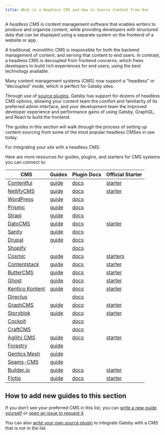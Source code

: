 ```yaml
---
title: What is a Headless CMS and How to Source Content from One
---
```


A _headless CMS_ is content management software that enables writers to produce and organize content, while providing developers with structured data that can be displayed using a separate system on the frontend of a website or app.

A traditional, monolithic CMS is responsible for both the backend management of content, and serving that content to end users. In contrast, a headless CMS is decoupled from frontend concerns, which frees developers to build rich experiences for end users, using the best technology available.

Many content management systems (CMS) now support a “headless” or “decoupled” mode, which is perfect for Gatsby sites.

Through use of [source plugins](/plugins/?=source), Gatsby has support for dozens of headless CMS options, allowing your content team the comfort and familiarity of its preferred admin interface, and your development team the improved developer experience and performance gains of using Gatsby, GraphQL, and React to build the frontend.

The guides in this section will walk through the process of setting up content sourcing from some of the most popular headless CMSes in use today.

<CloudCallout>For integrating your site with a headless CMS:</CloudCallout>
<GuideList slug={props.slug} />

<!--
  Ordering in this section is driven by Gatsby plugin downloads (/plugins/?=gatsby-source-) & CMS vendor size/adoption.
-->

Here are more resources for guides, plugins, and starters for CMS systems you can connect to:

| CMS                                           | Guides                                                                           | Plugin Docs                                            | Official Starter                                                     |
| --------------------------------------------- | -------------------------------------------------------------------------------- | ------------------------------------------------------ | -------------------------------------------------------------------- |
| [Contentful](https://www.contentful.com/)     | [guide](/docs/sourcing-from-contentful/)                                         | [docs](/packages/gatsby-source-contentful)             | [starter](/starters/contentful/starter-gatsby-blog/)                 |
| [NetlifyCMS](https://www.netlifycms.org/)     | [guide](/docs/sourcing-from-netlify-cms/)                                        | [docs](/packages/gatsby-plugin-netlify-cms)            | [starter](/starters/netlify-templates/gatsby-starter-netlify-cms/)   |
| [WordPress](https://www.wordpress.com/)       | [guide](/docs/sourcing-from-wordpress/)                                          | [docs](/packages/gatsby-source-wordpress-experimental) |                                                                      |
| [Prismic](https://www.prismic.io/)            | [guide](/docs/sourcing-from-prismic/)                                            | [docs](/packages/gatsby-source-prismic)                |                                                                      |
| [Strapi](https://strapi.io/)                  | [guide](/blog/2018-1-18-strapi-and-gatsby/)                                      | [docs](/packages/gatsby-source-strapi)                 |                                                                      |
| [DatoCMS](https://www.datocms.com/)           | [guide](https://www.gatsbyjs.com/guides/datocms/)                                | [docs](/packages/gatsby-source-datocms)                | [starter](/starters/datocms/gatsby-portfolio/)                       |
| [Sanity](https://www.sanity.io/)              | [guide](/docs/sourcing-from-sanity)                                              | [docs](/packages/gatsby-source-sanity/)                |                                                                      |
| [Drupal](https://www.drupal.com/)             | [guide](/docs/sourcing-from-drupal/)                                             | [docs](/packages/gatsby-source-drupal)                 |                                                                      |
| [Shopify](https://www.shopify.com/)           |                                                                                  | [docs](/packages/gatsby-source-shopify)                |                                                                      |
| [Cosmic](https://cosmicjs.com/)               | [guide](/blog/2018-06-07-build-a-gatsby-blog-using-the-cosmic-js-source-plugin/) | [docs](/packages/gatsby-source-cosmicjs)               | [starters](/starters/?s=cosmic&v=2)                                  |
| [Contentstack](https://www.contentstack.com/) | [guide](/docs/sourcing-from-contentstack)                                        | [docs](/packages/gatsby-source-contentstack)           | [starter](/starters/contentstack/gatsby-starter-contentstack/)       |
| [ButterCMS](https://buttercms.com/)           | [guide](/docs/sourcing-from-buttercms/)                                          | [docs](/packages/gatsby-source-buttercms)              | [starter](/starters/ButterCMS/gatsby-starter-buttercms/)             |
| [Ghost](https://ghost.org/)                   | [guide](/docs/sourcing-from-ghost/)                                              | [docs](/packages/gatsby-source-ghost/)                 | [starter](/starters/TryGhost/gatsby-starter-ghost/)                  |
| [Kentico Kontent](https://kontent.ai/)        | [guide](/docs/sourcing-from-kentico-kontent)                                     | [docs](/packages/@kentico/gatsby-source-kontent)       | [starter](/starters/Kentico/gatsby-starter-kontent-lumen/)           |
| [Directus](https://directus.io/)              |                                                                                  | [docs](/packages/gatsby-source-directus)               |                                                                      |
| [GraphCMS](https://graphcms.com/)             | [guide](/docs/sourcing-from-graphcms)                                            | [docs](/packages/gatsby-source-graphql)                | [starter](/starters/GraphCMS/gatsby-graphcms-tailwindcss-example/)   |
| [Storyblok](https://www.storyblok.com/)       | [guide](https://www.storyblok.com/tp/gatsby-multilanguage-website-tutorial)      | [docs](/packages/gatsby-source-storyblok)              | [starter](https://github.com/storyblok/gatsby-storyblok-boilerplate) |
| [Cockpit](https://getcockpit.com/)            |                                                                                  | [docs](/packages/gatsby-plugin-cockpit)                |                                                                      |
| [CraftCMS](https://craftcms.com/)             |                                                                                  | [docs](/packages/gatsby-source-craftcms)               |                                                                      |
| [Agility CMS](https://agilitycms.com/)        | [guide](/docs/sourcing-from-agilitycms/)                                         | [docs](/packages/@agility/gatsby-source-agilitycms/)   | [starter](/starters/agility/agility-gatsby-starter/)                 |
| [Forestry](https://forestry.io/)              | [guide](/docs/sourcing-from-forestry/)                                           |                                                        |                                                                      |
| [Gentics Mesh](https://getmesh.io)            | [guide](/docs/sourcing-from-gentics-mesh)                                        |                                                        |                                                                      |
| [Seams-CMS](https://seams-cms.com/)           | [guide](/docs/sourcing-from-seams-cms)                                           |                                                        |                                                                      |
| [Builder.io](https://www.builder.io/)         | [guide](/docs/sourcing-from-builder-io/)                                         | [docs](/packages/@builder.io/gatsby/)                  | [starter](https://github.com/BuilderIO/gatsby-starter-builder)       |
| [Flotiq](https://flotiq.com/)                 | [guide](/docs/sourcing-from-flotiq/)                                             | [docs](/packages/gatsby-source-flotiq)                 | [starter](https://github.com/flotiq/gatsby-starter-blog)             |

## How to add new guides to this section

If you don’t see your preferred CMS in this list, you can [write a new guide yourself](/contributing/how-to-contribute/) or [open an issue to request it](https://github.com/gatsbyjs/gatsby/issues/new/choose).

You can also [write your own source plugin](/docs/creating-a-source-plugin/) to integrate Gatsby with a CMS that is not in the list.

